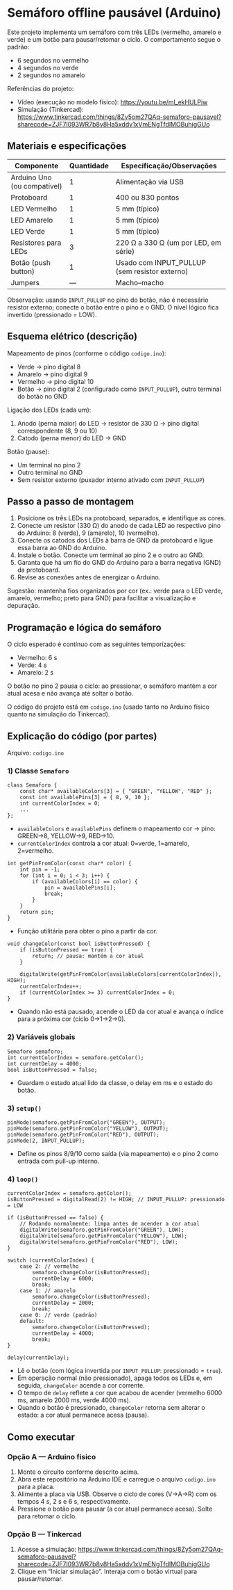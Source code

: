 # Semáforo offline pausável (Arduino) 

Este projeto implementa um semáforo com três LEDs (vermelho, amarelo e verde) e um botão para pausar/retomar o ciclo. O comportamento segue o padrão:
- 6 segundos no vermelho
- 4 segundos no verde
- 2 segundos no amarelo

Referências do projeto:
- Vídeo (execução no modelo físico): https://youtu.be/ml_ekHULPiw
- Simulação (Tinkercad): https://www.tinkercad.com/things/8Zy5om27QAq-semaforo-pausavel?sharecode=ZJF7l093WR7b8v8Ha5xddv1xVmENgTfdlMOBuhigGUo


## Materiais e especificações

| Componente               | Quantidade | Especificação/Observações                       |
|--------------------------|------------|-------------------------------------------------|
| Arduino Uno (ou compatível) | 1          | Alimentação via USB                             |
| Protoboard               | 1          | 400 ou 830 pontos                               |
| LED Vermelho             | 1          | 5 mm (típico)                                   |
| LED Amarelo              | 1          | 5 mm (típico)                                   |
| LED Verde                | 1          | 5 mm (típico)                                   |
| Resistores para LEDs     | 3          | 220 Ω a 330 Ω (um por LED, em série)            |
| Botão (push button)      | 1          | Usado com INPUT_PULLUP (sem resistor externo)   |
| Jumpers                  | —          | Macho–macho                                     |

Observação: usando `INPUT_PULLUP` no pino do botão, não é necessário resistor externo; conecte o botão entre o pino e o GND. O nível lógico fica invertido (pressionado = LOW).


## Esquema elétrico (descrição)

Mapeamento de pinos (conforme o código `codigo.ino`):
- Verde → pino digital 8
- Amarelo → pino digital 9
- Vermelho → pino digital 10
- Botão → pino digital 2 (configurado como `INPUT_PULLUP`), outro terminal do botão no GND

Ligação dos LEDs (cada um):
1. Anodo (perna maior) do LED → resistor de 330 Ω → pino digital correspondente (8, 9 ou 10)
2. Catodo (perna menor) do LED → GND

Botão (pause):
- Um terminal no pino 2
- Outro terminal no GND
- Sem resistor externo (puxador interno ativado com `INPUT_PULLUP`)


## Passo a passo de montagem

1. Posicione os três LEDs na protoboard, separados, e identifique as cores.
2. Conecte um resistor (330 Ω) do anodo de cada LED ao respectivo pino do Arduino: 8 (verde), 9 (amarelo), 10 (vermelho).
3. Conecte os catodos dos LEDs à barra de GND da protoboard e ligue essa barra ao GND do Arduino.
4. Instale o botão. Conecte um terminal ao pino 2 e o outro ao GND.
5. Garanta que há um fio do GND do Arduino para a barra negativa (GND) da protoboard.
6. Revise as conexões antes de energizar o Arduino.

Sugestão: mantenha fios organizados por cor (ex.: verde para o LED verde, amarelo, vermelho; preto para GND) para facilitar a visualização e depuração.


## Programação e lógica do semáforo

O ciclo esperado é contínuo com as seguintes temporizações:
- Vermelho: 6 s
- Verde: 4 s
- Amarelo: 2 s

O botão no pino 2 pausa o ciclo: ao pressionar, o semáforo mantém a cor atual acesa e não avança até soltar o botão.

O código do projeto está em `codigo.ino` (usado tanto no Arduino físico quanto na simulação do Tinkercad).


## Explicação do código (por partes)

Arquivo: `codigo.ino`

### 1) Classe `Semaforo`

```
class Semaforo {
	const char* availableColors[3] = { "GREEN", "YELLOW", "RED" };
	const int availablePins[3] = { 8, 9, 10 };
	int currentColorIndex = 0;
	...
};
```

- `availableColors` e `availablePins` definem o mapeamento cor → pino: GREEN→8, YELLOW→9, RED→10.
- `currentColorIndex` controla a cor atual: 0=verde, 1=amarelo, 2=vermelho.

```
int getPinFromColor(const char* color) {
	int pin = -1;
	for (int i = 0; i < 3; i++) {
		if (availableColors[i] == color) {
			pin = availablePins[i];
			break;
		}
	}
	return pin;
}
```

- Função utilitária para obter o pino a partir da cor.

```
void changeColor(const bool isButtonPressed) {
	if (isButtonPressed == true) {
		return; // pausa: mantém a cor atual
	}

	digitalWrite(getPinFromColor(availableColors[currentColorIndex]), HIGH);
	currentColorIndex++;
	if (currentColorIndex >= 3) currentColorIndex = 0;
}
```

- Quando não está pausado, acende o LED da cor atual e avança o índice para a próxima cor (ciclo 0→1→2→0).

### 2) Variáveis globais

```
Semaforo semaforo;
int currentColorIndex = semaforo.getColor();
int currentDelay = 4000;
bool isButtonPressed = false;
```

- Guardam o estado atual lido da classe, o delay em ms e o estado do botão.

### 3) `setup()`

```
pinMode(semaforo.getPinFromColor("GREEN"), OUTPUT);
pinMode(semaforo.getPinFromColor("YELLOW"), OUTPUT);
pinMode(semaforo.getPinFromColor("RED"), OUTPUT);
pinMode(2, INPUT_PULLUP);
```

- Define os pinos 8/9/10 como saída (via mapeamento) e o pino 2 como entrada com pull-up interno.

### 4) `loop()`

```
currentColorIndex = semaforo.getColor();
isButtonPressed = digitalRead(2) != HIGH; // INPUT_PULLUP: pressionado = LOW

if (isButtonPressed == false) {
	// Rodando normalmente: limpa antes de acender a cor atual
	digitalWrite(semaforo.getPinFromColor("GREEN"), LOW);
	digitalWrite(semaforo.getPinFromColor("YELLOW"), LOW);
	digitalWrite(semaforo.getPinFromColor("RED"), LOW);
}

switch (currentColorIndex) {
	case 2: // vermelho
		semaforo.changeColor(isButtonPressed);
		currentDelay = 6000;
		break;
	case 1: // amarelo
		semaforo.changeColor(isButtonPressed);
		currentDelay = 2000;
		break;
	case 0: // verde (padrão)
	default:
		semaforo.changeColor(isButtonPressed);
		currentDelay = 4000;
		break;
}

delay(currentDelay);
```

- Lê o botão (com lógica invertida por `INPUT_PULLUP`: pressionado = `true`).
- Em operação normal (não pressionado), apaga todos os LEDs e, em seguida, `changeColor` acende a cor corrente.
- O tempo de `delay` reflete a cor que acabou de acender (vermelho 6000 ms, amarelo 2000 ms, verde 4000 ms).
- Quando o botão é pressionado, `changeColor` retorna sem alterar o estado: a cor atual permanece acesa (pausa).


## Como executar

### Opção A — Arduino físico
1. Monte o circuito conforme descrito acima.
2. Abra este repositório na Arduino IDE e carregue o arquivo `codigo.ino` para a placa.
3. Alimente a placa via USB. Observe o ciclo de cores (V→A→R) com os tempos 4 s, 2 s e 6 s, respectivamente.
4. Pressione o botão para pausar (a cor atual permanece acesa). Solte para retomar o ciclo.

### Opção B — Tinkercad
1. Acesse a simulação: https://www.tinkercad.com/things/8Zy5om27QAq-semaforo-pausavel?sharecode=ZJF7l093WR7b8v8Ha5xddv1xVmENgTfdlMOBuhigGUo
2. Clique em “Iniciar simulação”. Interaja com o botão virtual para pausar/retomar.
